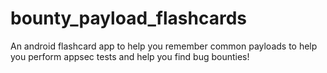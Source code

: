 # bounty_payload_flashcards
An android flashcard app to help you remember common payloads to help you perform appsec tests and help you find bug bounties!
